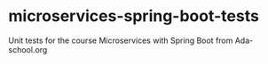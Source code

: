 # microservices-spring-boot-tests
Unit tests for the course Microservices with Spring Boot from Ada-school.org
